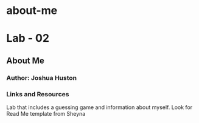 # about-me

# Lab - 02

## About Me

### Author: Joshua Huston


### Links and Resources
Lab that includes a guessing game and information about myself.
Look for Read Me template from Sheyna